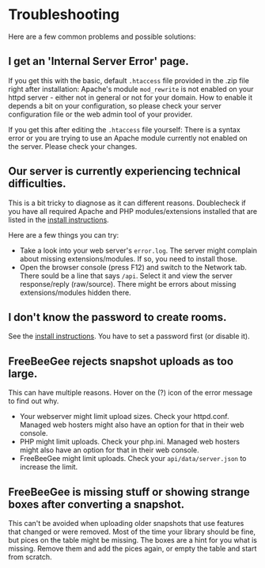 # Troubleshooting

Here are a few common problems and possible solutions:

## I get an 'Internal Server Error' page.

If you get this with the basic, default `.htaccess` file provided in the .zip file right after installation: Apache's module `mod_rewrite` is not enabled on your httpd server - either not in general or not for your domain. How to enable it depends a bit on your configuration, so please check your server configuration file or the web admin tool of your provider.

If you get this after editing the `.htaccess` file yourself: There is a syntax error or you are trying to use an Apache module currently not enabled on the server. Please check your changes.

## Our server is currently experiencing technical difficulties.

This is a bit tricky to diagnose as it can different reasons. Doublecheck if you have all required Apache and PHP modules/extensions installed that are listed in the [install instructions](INSTALL.md).

Here are a few things you can try:

* Take a look into your web server's `error.log`. The server might complain about missing extensions/modules. If so, you need to install those.
* Open the browser console (press F12) and switch to the Network tab. There sould be a line that says `/api`. Select it and view the server response/reply (raw/source). There might be errors about missing extensions/modules hidden there.

## I don't know the password to create rooms.

See the [install instructions](INSTALL.md). You have to set a password first (or disable it).

## FreeBeeGee rejects snapshot uploads as too large.

This can have multiple reasons. Hover on the (?) icon of the error message to find out why.

* Your webserver might limit upload sizes. Check your httpd.conf. Managed web hosters might also have an option for that in their web console.
* PHP might limit uploads. Check your php.ini. Managed web hosters might also have an option for that in their web console.
* FreeBeeGee might limit uploads. Check your `api/data/server.json` to increase the limit.

## FreeBeeGee is missing stuff or showing strange boxes after converting a snapshot.

This can't be avoided when uploading older snapshots that use features that changed or were removed. Most of the time your library should be fine, but pices on the table might be missing. The boxes are a hint for you what is missing. Remove them and add the pices again, or empty the table and start from scratch.
